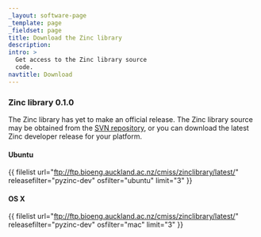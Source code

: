 ```yaml
---
_layout: software-page
_template: page
_fieldset: page
title: Download the Zinc library
description:
intro: >
  Get access to the Zinc library source
  code.
navtitle: Download
---
```

### Zinc library 0.1.0

The Zinc library has yet to make an official release. The Zinc library source may be obtained from the [SVN repository](https://svn.physiomeproject.org/svn/cmiss/zinc/library/), or you can download the latest Zinc developer release for your platform.

#### Ubuntu

{{ filelist url="ftp://ftp.bioeng.auckland.ac.nz/cmiss/zinclibrary/latest/" releasefilter="pyzinc-dev" osfilter="ubuntu" limit="3" }}

#### OS X

{{ filelist url="ftp://ftp.bioeng.auckland.ac.nz/cmiss/zinclibrary/latest/" releasefilter="pyzinc-dev" osfilter="mac" limit="3" }}

